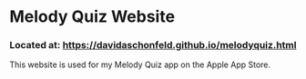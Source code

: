 # Melody Quiz Website
### Located at: https://davidaschonfeld.github.io/melodyquiz.html

This website is used for my Melody Quiz app on the Apple App Store.